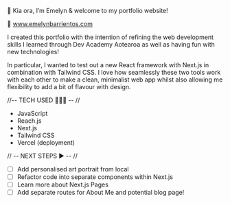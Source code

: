 
👋 Kia ora, I’m Emelyn & welcome to my portfolio website! 

🔗 www.emelynbarrientos.com

I created this portfolio with the intention of refining the web development skills I learned through Dev Academy Aotearoa as well as having fun with new technologies! 

In particular, I wanted to test out a new React framework with Next.js in combination with Tailwind CSS. I love how seamlessly these two tools work with each other to make a clean, minimalist web app whilst also allowing me flexibility to add a bit of flavour with design.

//-- TECH USED 👩🏽‍💻 -- //
- JavaScript
- Reach.js
- Next.js
- Tailwind CSS
- Vercel (deployment)

// -- NEXT STEPS ▶️ -- //
- [ ] Add personalised art portrait from local 
- [ ] Refactor code into separate components within Next.js
- [ ] Learn more about Next.js Pages
- [ ] Add separate routes for About Me and potential blog page!

